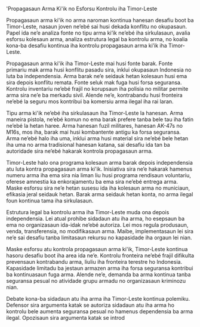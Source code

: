 'Propagasaun Arma Ki'ik no Esforsu Kontrolu iha Timor-Leste

Propagasaun arma ki'ik no arma naroman kontinua hanesan desafiu boot ba Timor-Leste, nasaun joven ne’ebé sai husi dekada konflitu no okupasaun. Papel ida ne’e analiza fonte no tipu arma ki’ik ne’ebé iha sirkulasaun, avalia esforsu kolesaun arma, analiza estrutura legal ba kontrolu arma, no koalia kona-ba desafiu kontinua iha kontrolu propagasaun arma ki’ik iha Timor-Leste.

Propagasaun arma ki'ik iha Timor-Leste mai husi fonte barak. Fonte primariu mak arma husi konflitu pasadu sira, inklui okupasaun Indonesia no luta ba independensia. Arma barak ne’e seidauk hetan kolesaun husi ema sira depois konflitu remata. Fonte seluk mak fuga husi forsa seguransa. Kontrolu inventariu ne’ebé frajil no korupsaun iha polisia no militar permite arma sira ne’e ba merkadu sivil. Alende ne’e, kontrabandu husi fronteira ne’ebé la seguru mos kontribui ba komersiu arma ilegal iha rai laran.

Tipu arma ki'ik ne’ebé iha sirkulasaun iha Timor-Leste la hanesan. Arma maneira pistola, ne’ebé komun no ema barak prefere tanba bele tau iha fatin ne’ebé la hetan haree. Arma hanesan fuzil militares, hanesan AK-47s no M16s, mos iha, barak mai husi kombantente antigu ka forsa seguransa. Arma ne’ebé halo iha uma, inklui arma husi material sira ne’ebé bele hetan iha uma no arma tradisional hanesan katana, sai desafiu ida tan ba autoridade sira ne’ebé hakarak kontrola propagasaun arma.

Timor-Leste halo ona programa kolesaun arma barak depois independensia atu luta kontra propagasaun arma ki'ik. Inisiativa sira ne’e hakarak hamenus numeru arma iha ema sira nia liman liu husi programa rendisaun voluntariu, oferese amnestia ka enkorajamentu ba ema sira ne’ebé entrega arma. Maske esforsu sira ne’e hetan susesu ida iha kolesaun arma no municiaun, efikasia jeral seidauk hetan. Barak arma seidauk hetan konta, no arma ilegal foun kontinua tama iha sirkulasaun.

Estrutura legal ba kontrolu arma iha Timor-Leste muda ona depois independensia. Lei atual prohibe sidadaun atu iha arma, ho esepsaun ba ema no organizasaun ida-idak ne’ebé autoriza. Lei mos regula produsaun, venda, transferensia, no modifikasaun arma. Maibe, implementasaun lei sira ne’e sai desafiu tanba limitasaun rekursu no kapasidade iha orgaun lei nian.

Maske esforsu atu kontrola propagasaun arma ki'ik, Timor-Leste kontinua hasoru desafiu boot iha area ida ne’e. Kontrolu fronteira ne’ebé frajil difikulta prevensaun kontrabandu arma, liuliu iha fronteira terestre ho Indonesia. Kapasidade limitadu ba jestaun armazen arma iha forsa seguransa kontribui ba kontinuasaun fuga arma. Alende ne’e, demanda ba arma kontinua tanba seguransa pesual no atividade grupu armadu no organizasaun kriminozu nian.

Debate kona-ba sidadaun atu iha arma iha Timor-Leste kontinua polemiku. Defensor sira argumenta katak se autoriza sidadaun atu iha arma ho kontrolu bele aumenta seguransa pesual no hamenus dependensia ba arma ilegal. Opozisaun sira argumenta katak se introd